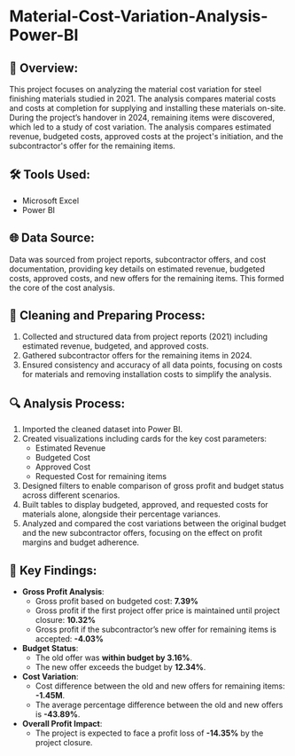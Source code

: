 # Material-Cost-Variation-Analysis-Power-BI

## 📝 Overview:
This project focuses on analyzing the material cost variation for steel finishing materials studied in 2021. The analysis compares material costs and costs at completion for supplying and installing these materials on-site. During the project’s handover in 2024, remaining items were discovered, which led to a study of cost variation. The analysis compares estimated revenue, budgeted costs, approved costs at the project's initiation, and the subcontractor's offer for the remaining items.

## 🛠️ Tools Used:
- Microsoft Excel  
- Power BI  

## 🌐 Data Source:
Data was sourced from project reports, subcontractor offers, and cost documentation, providing key details on estimated revenue, budgeted costs, approved costs, and new offers for the remaining items. This formed the core of the cost analysis.

## 🧹 Cleaning and Preparing Process:
1. Collected and structured data from project reports (2021) including estimated revenue, budgeted, and approved costs.
2. Gathered subcontractor offers for the remaining items in 2024.
3. Ensured consistency and accuracy of all data points, focusing on costs for materials and removing installation costs to simplify the analysis.

## 🔍 Analysis Process:
1. Imported the cleaned dataset into Power BI.
2. Created visualizations including cards for the key cost parameters:
   - Estimated Revenue
   - Budgeted Cost
   - Approved Cost
   - Requested Cost for remaining items
3. Designed filters to enable comparison of gross profit and budget status across different scenarios.
4. Built tables to display budgeted, approved, and requested costs for materials alone, alongside their percentage variances.
5. Analyzed and compared the cost variations between the original budget and the new subcontractor offers, focusing on the effect on profit margins and budget adherence.

## 📌 Key Findings:
- **Gross Profit Analysis**:
   - Gross profit based on budgeted cost: **7.39%**
   - Gross profit if the first project offer price is maintained until project closure: **10.32%**
   - Gross profit if the subcontractor’s new offer for remaining items is accepted: **-4.03%**
- **Budget Status**:
   - The old offer was **within budget by 3.16%**.
   - The new offer exceeds the budget by **12.34%**.
- **Cost Variation**:
   - Cost difference between the old and new offers for remaining items: **-1.45M**.
   - The average percentage difference between the old and new offers is **-43.89%**.
- **Overall Profit Impact**:
   - The project is expected to face a profit loss of **-14.35%** by the project closure.
